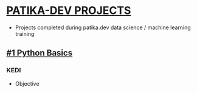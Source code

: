 # [PATIKA-DEV PROJECTS](https://www.patika.dev/)
* Projects completed during patika.dev data science / machine learning training 

## [#1 Python Basics](https://www.patika.dev/egitimler/veri-bilimi-patikasi/python-temel)
### KEDI
* Objective




